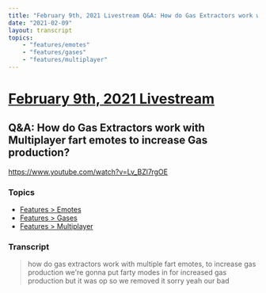 ```yaml
---
title: "February 9th, 2021 Livestream Q&A: How do Gas Extractors work with Multiplayer fart emotes to increase Gas production?"
date: "2021-02-09"
layout: transcript
topics:
    - "features/emotes"
    - "features/gases"
    - "features/multiplayer"
---
```

# [February 9th, 2021 Livestream](../2021-02-09.md)
## Q&A: How do Gas Extractors work with Multiplayer fart emotes to increase Gas production?
https://www.youtube.com/watch?v=Lv_BZl7rgOE

### Topics
* [Features > Emotes](../topics/features/emotes.md)
* [Features > Gases](../topics/features/gases.md)
* [Features > Multiplayer](../topics/features/multiplayer.md)

### Transcript

> how do gas extractors work with multiple fart emotes, to increase gas production we're gonna put farty modes in for increased gas production but it was op so we removed it sorry yeah our bad
